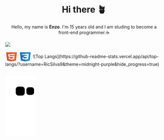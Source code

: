 <div>
  <h1 align="center">Hi there 🪴</h1>
  <p align="center">Hello, my name is <strong>Enzo</strong>. I'm 15 years old and I am studing to become a front-end programmer.☕</p>
</div>
<a href="https://github.com/paganoti/">
 <img align="center" src="https://github-readme-stats.vercel.app/api?username=paganoti&show_icons=true&theme=dark"/>
</a>

<div style="display: inline_block"><br>
  <img align="center" alt="Rafa-HTML" height="30" width="40" src="https://raw.githubusercontent.com/devicons/devicon/master/icons/html5/html5-original.svg">
  <img align="center" alt="Rafa-CSS" height="30" width="40" src="https://raw.githubusercontent.com/devicons/devicon/master/icons/css3/css3-original.svg">
  ![Top Langs](https://github-readme-stats.vercel.app/api/top-langs/?username=RicSilva9&theme=midnight-purple&hide_progress=true)

 ##

   ![Snake animation](https://github.com/RicSilva9/RicSilva9/blob/output/github-contribution-grid-snake.svg)

  
  ##
 
